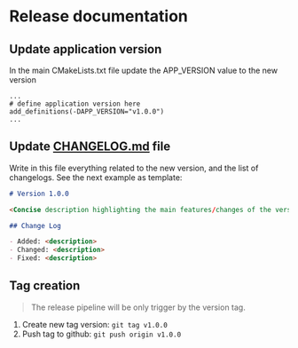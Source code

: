 # Release documentation

## Update application version

In the main CMakeLists.txt file update the APP_VERSION value to the new version

```
...
# define application version here
add_definitions(-DAPP_VERSION="v1.0.0")
...
```

## Update [CHANGELOG.md](./CHANGELOG.md) file

Write in this file everything related to the new version, and the list of changelogs. See the next example as template:

```markdown
# Version 1.0.0

<Concise description highlighting the main features/changes of the version.>

## Change Log

- Added: <description>
- Changed: <description>
- Fixed: <description>
```

## Tag creation

> The release pipeline will be only trigger by the version tag.

1. Create new tag version: `git tag v1.0.0`
2. Push tag to github: `git push origin v1.0.0`
